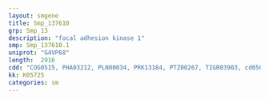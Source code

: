 ```yaml
---
layout: smgene
title: Smp_137610
grp: Smp_13
description: "focal adhesion kinase 1"
smp: Smp_137610.1
uniprot: "G4VP68"
length:  2916
cdd: "COG0515, PHA03212, PLN00034, PRK13184, PTZ00267, TIGR03903, cd05056, cd13190, cl04185, cl17171, cl21453, pfam03623, pfam07714, smart00219"
kk: K05725
categories: sm
---
```

